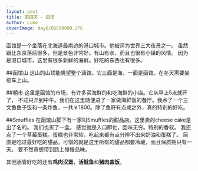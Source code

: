 ```yaml
---
layout: post
title: 第四天 - 函馆
author: Luke
coverImage: day0/DSC00098.JPG
---
```


函馆是一个坐落在北海道最南边的港口城市。他被评为世界三大夜景之一。
虽然跟比东京落后很多，但是景色非常好。有山有水，而且也很有小镇的风情。
因为是港口城市，这里有很多新鲜的海鲜。好吃的东西也有很多。


##函馆山
这山的山顶能眺望整个涵馆。它三面是海，一面是函馆。在冬天需要坐缆车上山。


##朝市
这里是函馆的市场，有许多买海鲜的和吃海鲜的小店。它从早上5点就开了，
不过只开到中午。我们在这里随便进了一家做海鲜饭的餐厅。我点了一个三
文鱼鱼子饭和一条炸鱼，一共￥1800。除了鱼籽有点咸之外，真的特别的好吃。

##Smuffles
在函馆山脚下有一家叫Smuffles的甜品店。这里卖的cheese cake是出了名的。
我们也买了一盒。 感觉就是入口即化，回味无穷。特别的香软。
我还点了一个草莓蛋糕。蛋糕也非常软，吃起来都有点分辨不出来奶油和蛋糕了。
简直是吃过最好吃的甜品。可惜的就是这里所有的甜品都要冷藏，而且保质期只有一天。
要不然真想带到路上慢慢品味。

其他涵管好吃的还有**鸡肉汉堡**，**活鱿鱼**和**猪肉盖饭**。